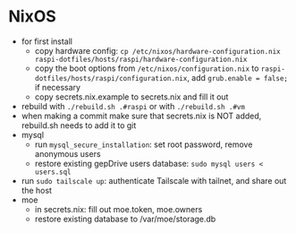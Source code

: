 # NixOS

- for first install
  - copy hardware config: `cp /etc/nixos/hardware-configuration.nix raspi-dotfiles/hosts/raspi/hardware-configuration.nix`
  - copy the boot options from `/etc/nixos/configuration.nix` to `raspi-dotfiles/hosts/raspi/configuration.nix`, add `grub.enable = false;` if necessary
  - copy secrets.nix.example to secrets.nix and fill it out
- rebuild with `./rebuild.sh .#raspi` or with `./rebuild.sh .#vm`
- when making a commit make sure that secrets.nix is NOT added, rebuild.sh needs to add it to git
- mysql
  - run `mysql_secure_installation`: set root password, remove anonymous users
  - restore existing gepDrive users database: `sudo mysql users < users.sql`
- run `sudo tailscale up`: authenticate Tailscale with tailnet, and share out the host
- moe
  - in secrets.nix: fill out moe.token, moe.owners
  - restore existing database to /var/moe/storage.db
